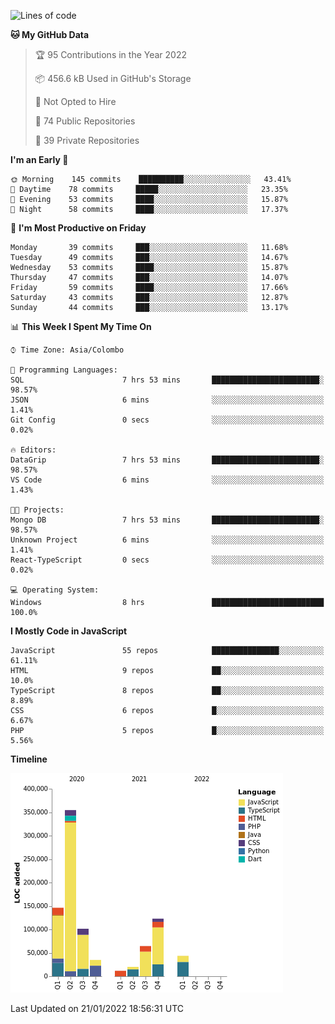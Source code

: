 
<!--START_SECTION:waka-->
![Lines of code](https://img.shields.io/badge/From%20Hello%20World%20I%27ve%20Written-902%20Thousand%20lines%20of%20code-blue)

**🐱 My GitHub Data** 

> 🏆 95 Contributions in the Year 2022
 > 
> 📦 456.6 kB Used in GitHub's Storage 
 > 
> 🚫 Not Opted to Hire
 > 
> 📜 74 Public Repositories 
 > 
> 🔑 39 Private Repositories  
 > 
**I'm an Early 🐤** 

```text
🌞 Morning    145 commits    ██████████░░░░░░░░░░░░░░░   43.41% 
🌆 Daytime    78 commits     █████░░░░░░░░░░░░░░░░░░░░   23.35% 
🌃 Evening    53 commits     ████░░░░░░░░░░░░░░░░░░░░░   15.87% 
🌙 Night      58 commits     ████░░░░░░░░░░░░░░░░░░░░░   17.37%

```
📅 **I'm Most Productive on Friday** 

```text
Monday       39 commits     ███░░░░░░░░░░░░░░░░░░░░░░   11.68% 
Tuesday      49 commits     ███░░░░░░░░░░░░░░░░░░░░░░   14.67% 
Wednesday    53 commits     ████░░░░░░░░░░░░░░░░░░░░░   15.87% 
Thursday     47 commits     ███░░░░░░░░░░░░░░░░░░░░░░   14.07% 
Friday       59 commits     ████░░░░░░░░░░░░░░░░░░░░░   17.66% 
Saturday     43 commits     ███░░░░░░░░░░░░░░░░░░░░░░   12.87% 
Sunday       44 commits     ███░░░░░░░░░░░░░░░░░░░░░░   13.17%

```


📊 **This Week I Spent My Time On** 

```text
⌚︎ Time Zone: Asia/Colombo

💬 Programming Languages: 
SQL                      7 hrs 53 mins       ████████████████████████░   98.57% 
JSON                     6 mins              ░░░░░░░░░░░░░░░░░░░░░░░░░   1.41% 
Git Config               0 secs              ░░░░░░░░░░░░░░░░░░░░░░░░░   0.02%

🔥 Editors: 
DataGrip                 7 hrs 53 mins       ████████████████████████░   98.57% 
VS Code                  6 mins              ░░░░░░░░░░░░░░░░░░░░░░░░░   1.43%

🐱‍💻 Projects: 
Mongo DB                 7 hrs 53 mins       ████████████████████████░   98.57% 
Unknown Project          6 mins              ░░░░░░░░░░░░░░░░░░░░░░░░░   1.41% 
React-TypeScript         0 secs              ░░░░░░░░░░░░░░░░░░░░░░░░░   0.02%

💻 Operating System: 
Windows                  8 hrs               █████████████████████████   100.0%

```

**I Mostly Code in JavaScript** 

```text
JavaScript               55 repos            ███████████████░░░░░░░░░░   61.11% 
HTML                     9 repos             ██░░░░░░░░░░░░░░░░░░░░░░░   10.0% 
TypeScript               8 repos             ██░░░░░░░░░░░░░░░░░░░░░░░   8.89% 
CSS                      6 repos             █░░░░░░░░░░░░░░░░░░░░░░░░   6.67% 
PHP                      5 repos             █░░░░░░░░░░░░░░░░░░░░░░░░   5.56%

```


**Timeline**

![Chart not found](https://raw.githubusercontent.com/ccweerasinghe1994/ccweerasinghe1994/master/charts/bar_graph.png) 


 Last Updated on 21/01/2022 18:56:31 UTC
<!--END_SECTION:waka-->
